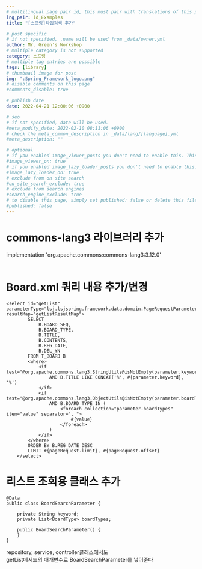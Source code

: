 ```yaml
---
# multilingual page pair id, this must pair with translations of this page. (This name must be unique)
lng_pair: id_Examples
title: "[스프링]타입검색 추가"

# post specific
# if not specified, .name will be used from _data/owner.yml
author: Mr. Green's Workshop
# multiple category is not supported
category: 스프링
# multiple tag entries are possible
tags: [library]
# thumbnail image for post
img: ":Spring_Framework_logo.png"
# disable comments on this page
#comments_disable: true

# publish date
date: 2022-04-21 12:00:06 +0900

# seo
# if not specified, date will be used.
#meta_modify_date: 2022-02-10 08:11:06 +0900
# check the meta_common_description in _data/lang/[language].yml
#meta_description: ""

# optional
# if you enabled image_viewer_posts you don't need to enable this. This is only if image_viewer_posts = false
#image_viewer_on: true
# if you enabled image_lazy_loader_posts you don't need to enable this. This is only if image_lazy_loader_posts = false
#image_lazy_loader_on: true
# exclude from on site search
#on_site_search_exclude: true
# exclude from search engines
#search_engine_exclude: true
# to disable this page, simply set published: false or delete this file
#published: false
---
```


<!-- outline-start -->

<!-- outline-end -->

# commons-lang3 라이브러리 추가
implementation 'org.apache.commons:commons-lang3:3.12.0'   
<br/>

# Board.xml 쿼리 내용 추가/변경
```
<select id="getList" parameterType="lsj.lsjspring.framework.data.domain.PageRequestParameter" resultMap="getListResultMap">
        SELECT
            B.BOARD_SEQ,
            B.BOARD_TYPE,
            B.TITLE,
            B.CONTENTS,
            B.REG_DATE,
            B.DEL_YN
        FROM T_BOARD B
        <where>
            <if test="@org.apache.commons.lang3.StringUtils@isNotEmpty(parameter.keyword)">
                AND B.TITLE LIKE CONCAT('%', #{parameter.keyword}, '%')
            </if>
            <if test="@org.apache.commons.lang3.ObjectUtils@isNotEmpty(parameter.boardTypes)">
                AND B.BOARD_TYPE IN (
                    <foreach collection="parameter.boardTypes" item="value" separator=", ">
                        #{value}
                    </foreach>
                )
            </if>
        </where>
        ORDER BY B.REG_DATE DESC
        LIMIT #{pageRequest.limit}, #{pageRequest.offset}
    </select>
```

# 리스트 조회용 클래스 추가   
```
@Data
public class BoardSearchParameter {

    private String keyword;
    private List<BoardType> boardTypes;

    public BoardSearchParameter() {
    }
}
```
repository, service, controller클래스에서도   
getList메서드의 매개변수로 BoardSearchParameter를 넣어준다   
   
   <br/>




